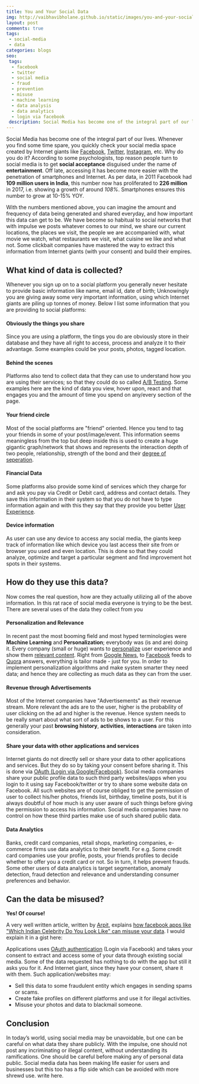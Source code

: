 ```yaml
---
title: You and Your Social Data
img: http://vaibhavibholane.github.io/static/images/you-and-your-social-data/you-and-your-social-data.jpg
layout: post
comments: true
tags:
 - social-media
 - data
categories: blogs
seo:
 tags:
  - facebook
  - twitter
  - social media
  - fraud
  - prevention
  - misuse
  - machine learning
  - data analysis
  - data analytics
  - login via facebook
 description: Social Media has become one of the integral part of our lives. Whenever you find some time spare, you quickly check your social media space created by Internet giants like Facebook, Twitter, Instagram, etc. Why do you do it? According to some psychologists, top reason people turn to social media is to get social acceptance disguised under the name of entertainment.
---
```


Social Media has become one of the integral part of our lives. Whenever you find some time spare, you quickly check your social media space created by Internet giants like [Facebook](https://facebook.com), [Twitter](https://twitter.com), [Instagram](https://instagram.com), etc. Why do you do it? According to some psychologists, top reason people turn to social media is to get **social acceptance** disguised under the name of **entertainment**. Off late, accessing it has become more easier with the penetration of smartphones and Internet. As per data, in 2011 Facebook had **109 million users in India**, this number now has proliferated to **226 million** in 2017, i.e. showing a growth of around _108%_. Smartphones ensures this number to grow at 10-15% YOY.

With the numbers mentioned above, you can imagine the amount and frequency of data being generated and shared everyday, and how important this data can get to be. We have become so habitual to social networks that with impulse we posts whatever comes to our mind, we share our current locations, the places we visit, the people we are accompanied with, what movie we watch, what restaurants we visit, what cuisine we like and what not. Some clickbait companies have mastered the way to extract this information from Internet giants (with your consent) and build their empires.

## What kind of data is collected?
Whenever you sign up on to a social platform you generally never hesitate to provide basic information like name, email id, date of birth; Unknowingly you are giving away some very important information, using which Internet giants are piling up tonnes of money. Below I list some information that you are providing to social platforms:

#### Obviously the things you share
Since you are using a platform, the tings you do are obviously store in their database and they have all right to access, process and analyze it to their advantage. Some examples could be your posts, photos, tagged location.

#### Behind the scenes
Platforms also tend to collect data that they can use to understand how you are using their services; so that they could do so called [A/B Testing](https://en.wikipedia.org/wiki/A/B_testing). Some examples here are the kind of data you view, hover upon, react and that engages you and the amount of time you spend on any/every section of the page.

#### Your friend circle
Most of the social platforms are "friend" oriented. Hence you tend to tag your friends in some of your post/image/event. This information seems meaningless from the top but deep inside this is used to create a huge gigantic graph/network that shows and represents the interaction depth of two people, relationship, strength of the bond and their [degree of seperation](https://en.wikipedia.org/wiki/Six_degrees_of_separation).

#### Financial Data
Some platforms also provide some kind of services which they charge for and ask you pay via Credit or Debit card, address and contact details. They save this information in their system so that you do not have to type information again and with this they say that they provide you better [User Experience](https://en.wikipedia.org/wiki/User_experience).

#### Device information
As user can use any device to access any social media, the giants keep track of information like which device you last access their site from or browser you used and even location. This is done so that they could analyze, optimize and target a particular segment and find improvement hot spots in their systems.

## How do they use this data?
Now comes the real question, how are they actually utilizing all of the above information. In this rat race of social media everyone is trying to be the best. There are several uses of the data they collect from you

#### Personalization and Relevance
In recent past the most booming field and most hyped terminologies were **Machine Learning** and **Personalization**; everybody was (is and are) doing it. Every company (small or huge) wants to [personalize](https://en.wikipedia.org/wiki/Personalization) user experience and show them [relevant content](https://relevantor.wordpress.com/2012/02/02/what-is-relevant-content-anyway/). Right from [Google News](https://news.google.com), to [Facebook](https://facebook.com) feeds to [Quora](https://quora.com) answers, everything is tailor made - just for you. In order to implement personalization algorithms and make system smarter they need data; and hence they are collecting as much data as they can from the user.

#### Revenue through Advertisements
Most of the Internet companies have "Advertisements" as their revenue stream. More relevant the ads are to the user, higher is the probability of user clicking on the ad and higher is the revenue. Hence system needs to be really smart about what sort of ads to be shows to a user. For this generally your past **browsing history**, **activities**, **interactions** are taken into consideration.

#### Share your data with other applications and services
Internet giants do not directly sell or share your data to other applications and services. But they do so by taking your consent before sharing it. This is done via [OAuth (Login via Google/Facebook)](https://en.wikipedia.org/wiki/OAuth). Social media companies share your public profile data to such third party websites/apps when you login to it using say Facebook/twitter or try to share some website data on Facebook. All such websites are of course obliged to get the permission of user to collect his/her photos, friends list, birthday, timeline posts, but it is always doubtful of how much is any user aware of such things before giving the permission to access his information. Social media companies have no control on how these third parties make use of such shared public data.

#### Data Analytics
Banks, credit card companies, retail shops, marketing companies, e-commerce firms use data analytics to their benefit. For e.g. Some credit card companies use your profile, posts, your friends profiles to decide whether to offer you a credit card or not. So in turn, it helps prevent frauds. Some other users of data analytics is target segmentation, anomaly detection, fraud detection and relevance and understanding consumer preferences and behavior.

## Can the data be misused?
**Yes! Of course!**

A very well written article, written by [Arpit](http://arpitbhayani.me), explains [how facebook apps like "Which Indian Celebrity Do You Look Like" can misuse your data](http://arpitbhayani.me/blog/beware-of-which-indian-celebrity-do-you-look-like.html). I would explain it in a gist here:

Applications uses [OAuth authentication](https://en.wikipedia.org/wiki/OAuth) (Login via Facebook) and takes your consent to extract and access some of your data through existing social media. Some of the data requested has nothing to do with the app but still it asks you for it. And Internet giant, since they have your consent, share it with them. Such application/websites may:
 - Sell this data to some fraudulent entity which engages in sending spams or scams.
 - Create fake profiles on different platforms and use it for illegal activities.
 - Misuse your photos and data to blackmail someone.

## Conclusion
In today’s world, using social media may be unavoidable, but one can be careful on what data they share publicly. With the impulse, one should not post any incriminating or illegal content, without understanding its ramifications. One should be careful before making any of personal data public. Social media data has been making life easier for users and businesses but this too has a flip side which can be avoided with more shrewd use.
write here.
